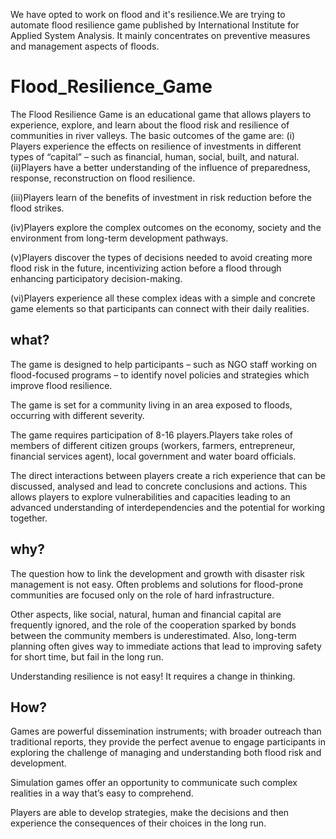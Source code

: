 We have opted to work on flood and it's resilience.We are trying to automate flood resilience game published by International Institute for Applied System Analysis.
It mainly concentrates on preventive measures and management aspects of floods.
# Flood_Resilience_Game
The Flood Resilience Game is an educational game that allows players to experience, explore, and learn about the flood risk and resilience of communities in river valleys.
The basic outcomes of the game are:
(i) Players experience the effects on resilience of investments in different types of “capital” – such as financial, human, social, built, and natural.
(ii)Players have a better understanding of the influence of preparedness, response, reconstruction on flood resilience.

(iii)Players learn of the benefits of investment in risk reduction before the flood strikes.

(iv)Players explore the complex outcomes on the economy, society and the environment from long-term development pathways.

(v)Players discover the types of decisions needed to avoid creating more flood risk in the future, incentivizing action before a flood through enhancing participatory decision-making.

(vi)Players experience all these complex ideas with a simple and concrete game elements so that participants can connect with their daily realities.

## what?
The game is designed to help participants – such as NGO staff working on flood-focused programs – to identify novel policies and strategies which improve flood resilience.

The game is set for a community living in an area exposed to floods, occurring with different severity. 

The game requires participation of 8-16 players.Players take roles of members of different citizen groups (workers, farmers, entrepreneur, financial services agent), local government and water board officials.

The direct interactions between players create a rich experience that can be discussed, analysed and lead to concrete conclusions and actions. This allows players to explore vulnerabilities and capacities leading to an advanced understanding of interdependencies and the potential for working together.
## why?
The question how to link the development and growth with disaster risk management is not easy. Often problems and solutions for flood-prone communities are focused only on the role of hard infrastructure.

Other aspects, like social, natural, human and financial capital are frequently ignored, and the role of the cooperation sparked by bonds between the community members is underestimated. Also, long-term planning often gives way to immediate actions that lead to improving safety for short time, but fail in the long run.

Understanding resilience is not easy! It requires a change in thinking.
## How?
Games are powerful dissemination instruments; with broader outreach than traditional reports, they provide the perfect avenue to engage participants in exploring the challenge of managing and understanding both flood risk and development.

Simulation games offer an opportunity to communicate such complex realities in a way that’s easy to comprehend.

Players are able to develop strategies, make the decisions and then experience the consequences of their choices in the long run.
